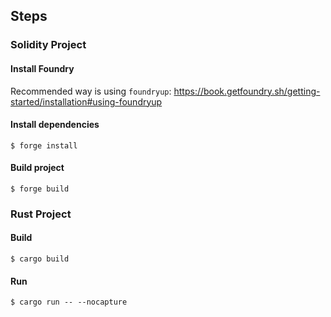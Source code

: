 ## Steps

### Solidity Project

#### Install Foundry
Recommended way is using `foundryup`: https://book.getfoundry.sh/getting-started/installation#using-foundryup

#### Install dependencies

```shell
$ forge install
```

#### Build project
```shell
$ forge build
```

### Rust Project

#### Build
```shell
$ cargo build
```

#### Run
```shell
$ cargo run -- --nocapture
```
